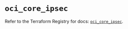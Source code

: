 # `oci_core_ipsec`

Refer to the Terraform Registry for docs: [`oci_core_ipsec`](https://registry.terraform.io/providers/oracle/oci/6.37.0/docs/resources/core_ipsec).
